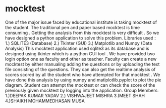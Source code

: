 # mocktest

One of the major issue faced by educational institute is taking mocktest of the student. The traditional pen and paper based mocktest is time consuming . Getting the analysis from this mocktest is very difficult . So we have designed a python application to solve this problem.
Libraries used :
1.)	SQLITE3 (Database)
2.)	Tkinter (GUI)
3.)	Matplotlib and Numpy (Data Analysis)
This mocktest application used sqlite3 as its database and is designed using tkinter which is a python GUI tool . We have provided two login option one as faculty and other as teacher. Faculty can create a new mocktest by either manualing adding the questions or by uploading the text file consisting of the questions. They can also get the realtime analysis of scores scored by all the student who have attempted for that mocktest . We have done this analysis by using numpy and matlplotlib.pyplot to plot the pie diagram. Student can attempt the mocktest or can check the score of the previously given mocktest by logging into the application.
Group Members:
1.)DEEPAK KUMAR YADAV
2.) VISHWAJEET MISHRA
3.)MEET SHAH
4.)SHAIKH MOHAMMEDHASAN MUSA
